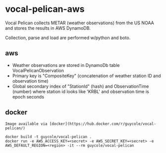 # vocal-pelican-aws
Vocal Pelican collects METAR (weather observations) from the US NOAA and stores the results in AWS DynamoDB.

Collection, parse and load are performed w/python and boto.

## aws
* Weather observations are stored in DynamoDb table VocalPelicanObservation
* Primary key is "CompositeKey" (concatenation of weather station ID and observation time)
* Global secondary index of "StationId" (hash) and ObservationTime (number) where station id looks like 'KRBL' and observation time is epoch seconds

## docker
```
Image available via [docker](https://hub.docker.com/r/guycole/vocal-pelican/)
```

```
docker build -t guycole/vocal-pelican .
docker run -e AWS_ACCESS_KEY=<secret> -e AWS_SECRET_KEY=<secret> -e AWS_DEFAULT_REGION=<region> -it --rm guycole/vocal-pelican
```
